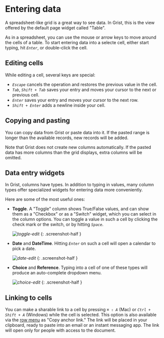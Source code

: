 # Entering data

A spreadsheet-like grid is a great way to see data. In Grist, this is the view
offered by the default page widget called "Table".

As in a spreadsheet, you can use the mouse or arrow keys to move around the
cells of a table. To start entering data into a selecte cell, either start
typing, hit <code class="keys">*Enter*</code>, or double-click the cell.

## Editing cells

While editing a cell, several keys are special:

 * <code class="keys">*Escape*</code> cancels the operation and restores the previous value in the cell.
 * <code class="keys">*Tab*</code>, <code class="keys">*Shift* + *Tab*</code>
   saves your entry and moves your cursor to the next or previous cell.
 * <code class="keys">*Enter*</code> saves your entry and moves your cursor to the next row.
 * <code class="keys">*Shift* + *Enter*</code> adds a newline inside your cell.

## Copying and pasting

You can copy data from Grist or paste data into it. If the pasted range is
longer than the available records, new records will be added.

Note that Grist does not create new columns automatically. If the pasted data
has more columns than the grid displays, extra columns will be omitted.

## Data entry widgets

In Grist, columns have types. In addition to typing in values, many column
types offer specialized widgets for entering data more conveniently.

Here are some of the most useful ones:

- **Toggle**. A "Toggle" column shows True/False values, and can show
  them as a "Checkbox" or as a "Switch" widget, which you can select in the
  column options. You can toggle a value in such a cell by clicking the check
  mark or the switch, or by hitting <code class="keys">*Space*</code>.

  *![toggle-edit](../images/toggle-edit.png)*
  {: .screenshot-half }

- **Date** and **DateTime**. Hitting <code class="keys">*Enter*</code> on such
  a cell will open a calendar to pick a date.

  *![date-edit](../images/date-edit.png)*
  {: .screenshot-half }

- **Choice** and **Reference**. Typing into a cell of one of these types will produce an
  auto-complete dropdown menu.

  *![choice-edit](../images/choice-edit.png)*
  {: .screenshot-half }

## Linking to cells

You can make a sharable link to a cell by pressing <code class="keys">*⌘* *⇧* *A*</code> (Mac)
or <code class="keys">*Ctrl* + *Shift* + *A*</code> (Windows) while the cell is selected.
This option is also available via the [row menu](widget-table.md#row-operations) as "Copy anchor link."
The link will be placed in your clipboard, ready to paste into an email or an instant messaging
app. The link will open only for people with access to the document.
